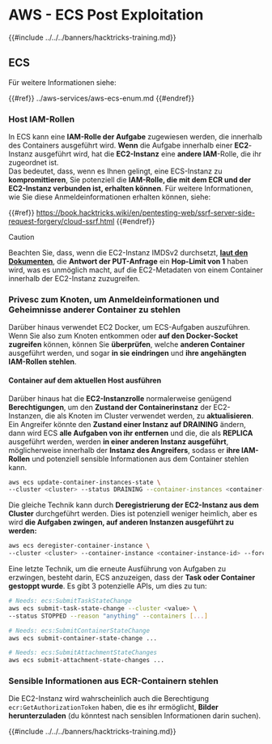 # AWS - ECS Post Exploitation

{{#include ../../../banners/hacktricks-training.md}}

## ECS

Für weitere Informationen siehe:

{{#ref}}
../aws-services/aws-ecs-enum.md
{{#endref}}

### Host IAM-Rollen

In ECS kann eine **IAM-Rolle der Aufgabe** zugewiesen werden, die innerhalb des Containers ausgeführt wird. **Wenn** die Aufgabe innerhalb einer **EC2**-Instanz ausgeführt wird, hat die **EC2-Instanz** eine **andere IAM**-Rolle, die ihr zugeordnet ist.\
Das bedeutet, dass, wenn es Ihnen gelingt, eine ECS-Instanz zu **kompromittieren**, Sie potenziell die **IAM-Rolle, die mit dem ECR und der EC2-Instanz verbunden ist, erhalten können**. Für weitere Informationen, wie Sie diese Anmeldeinformationen erhalten können, siehe:

{{#ref}}
https://book.hacktricks.wiki/en/pentesting-web/ssrf-server-side-request-forgery/cloud-ssrf.html
{{#endref}}

> [!CAUTION]
> Beachten Sie, dass, wenn die EC2-Instanz IMDSv2 durchsetzt, [**laut den Dokumenten**](https://docs.aws.amazon.com/AWSEC2/latest/UserGuide/instance-metadata-v2-how-it-works.html), die **Antwort der PUT-Anfrage** ein **Hop-Limit von 1** haben wird, was es unmöglich macht, auf die EC2-Metadaten von einem Container innerhalb der EC2-Instanz zuzugreifen.

### Privesc zum Knoten, um Anmeldeinformationen und Geheimnisse anderer Container zu stehlen

Darüber hinaus verwendet EC2 Docker, um ECS-Aufgaben auszuführen. Wenn Sie also zum Knoten entkommen oder **auf den Docker-Socket zugreifen** können, können Sie **überprüfen**, welche **anderen Container** ausgeführt werden, und sogar **in sie eindringen** und **ihre angehängten IAM-Rollen stehlen**.

#### Container auf dem aktuellen Host ausführen

Darüber hinaus hat die **EC2-Instanzrolle** normalerweise genügend **Berechtigungen**, um den **Zustand der Containerinstanz** der EC2-Instanzen, die als Knoten im Cluster verwendet werden, zu **aktualisieren**. Ein Angreifer könnte den **Zustand einer Instanz auf DRAINING** ändern, dann wird ECS **alle Aufgaben von ihr entfernen** und die, die als **REPLICA** ausgeführt werden, werden **in einer anderen Instanz ausgeführt**, möglicherweise innerhalb der **Instanz des Angreifers**, sodass er **ihre IAM-Rollen** und potenziell sensible Informationen aus dem Container stehlen kann.
```bash
aws ecs update-container-instances-state \
--cluster <cluster> --status DRAINING --container-instances <container-instance-id>
```
Die gleiche Technik kann durch **Deregistrierung der EC2-Instanz aus dem Cluster** durchgeführt werden. Dies ist potenziell weniger heimlich, aber es wird **die Aufgaben zwingen, auf anderen Instanzen ausgeführt zu werden:**
```bash
aws ecs deregister-container-instance \
--cluster <cluster> --container-instance <container-instance-id> --force
```
Eine letzte Technik, um die erneute Ausführung von Aufgaben zu erzwingen, besteht darin, ECS anzuzeigen, dass der **Task oder Container gestoppt wurde**. Es gibt 3 potenzielle APIs, um dies zu tun:
```bash
# Needs: ecs:SubmitTaskStateChange
aws ecs submit-task-state-change --cluster <value> \
--status STOPPED --reason "anything" --containers [...]

# Needs: ecs:SubmitContainerStateChange
aws ecs submit-container-state-change ...

# Needs: ecs:SubmitAttachmentStateChanges
aws ecs submit-attachment-state-changes ...
```
### Sensible Informationen aus ECR-Containern stehlen

Die EC2-Instanz wird wahrscheinlich auch die Berechtigung `ecr:GetAuthorizationToken` haben, die es ihr ermöglicht, **Bilder herunterzuladen** (du könntest nach sensiblen Informationen darin suchen).

{{#include ../../../banners/hacktricks-training.md}}
